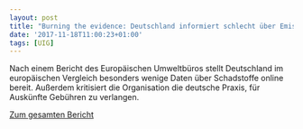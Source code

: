 ```yaml
---
layout: post
title: "Burning the evidence: Deutschland informiert schlecht über Emissionen"
date: '2017-11-18T11:00:23+01:00'
tags: [UIG]
---
```


Nach einem Bericht des Europäischen Umweltbüros stellt Deutschland im europäischen Vergleich besonders wenige Daten über Schadstoffe online bereit. Außerdem kritisiert die Organisation die deutsche Praxis, für Auskünfte Gebühren zu verlangen.

[Zum gesamten Bericht](http://eeb.org/most-eu-countries-failing-to-ensure-effective-access-to-industrial-pollution-information/)
